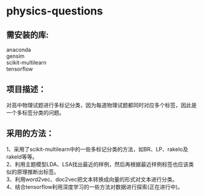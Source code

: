 # physics-questions
需安装的库:
--------------------
anaconda<br>
gensim<br>
scikit-multilearn<br>
tensorflow<br>
            
项目描述：
------------------------------------------------
对高中物理试题进行多标记分类，因为每道物理试题都同时对应多个标签，因此是一个多标签分类的问题。<br>

采用的方法：
--------------------------------------------
  1、采用了scikit-multilearn中的一些多标记分类的方法，如BR、LP、rakelo及rakeld等等。<br>
  2、利用主题模型LDA、LSA找出最近的样例，然后再根据最近样例标签也应该类似的原理推断出标签。<br>
  3、利用word2vec、doc2vec把文本转换成向量的形式对文本进行分类。<br>
  4、结合tensorflow利用深度学习的一些方法对数据进行探索(正在进行中)。<br>

